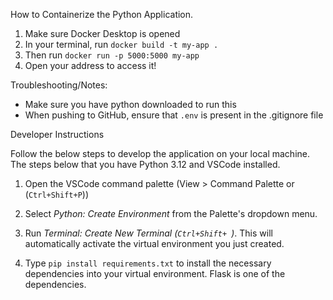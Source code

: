 How to Containerize the Python Application. 
1. Make sure Docker Desktop is opened 
2. In your terminal, run ```docker build -t my-app .```
3. Then run ```docker run -p 5000:5000 my-app```
4. Open your address to access it! 

Troubleshooting/Notes: 
- Make sure you have python downloaded to run this 
- When pushing to GitHub, ensure that ```.env``` is present in the .gitignore file

Developer Instructions

Follow the below steps to develop the application on your local machine. The steps below that you have Python 3.12 and VSCode installed.

1. Open the VSCode command palette (View > Command Palette or (```Ctrl+Shift+P```))

2. Select *Python: Create Environment* from the Palette's dropdown menu.

3. Run *Terminal: Create New Terminal (```Ctrl+Shift+ ```)*. This will automatically activate the virtual environment you just created.

4. Type ```pip install requirements.txt``` to install the necessary dependencies into your virtual environment. Flask is one of the dependencies.
